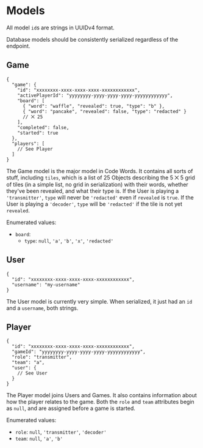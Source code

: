 # Models

<aside class="notice">All model <code>id</code>s are strings in UUIDv4 format.</aside>

Database models should be consistently serialized regardless of the endpoint.

## Game

```json-doc
{
  "game": {
    "id": "xxxxxxxx-xxxx-xxxx-xxxx-xxxxxxxxxxxx",
    "activePlayerId": "yyyyyyyy-yyyy-yyyy-yyyy-yyyyyyyyyyyy",
    "board": [
      { "word": "waffle", "revealed": true, "type": "b" },
      { "word": "pancake", "revealed": false, "type": "redacted" }
      // ⨉ 25
    ],
    "completed": false,
    "started": true
  },
  "players": [
    // See Player
  ]
}
```

The Game model is the major model in Code Words. It contains all sorts of stuff, including
`tiles`, which is a list of 25 Objects describing the 5 ⨉ 5 grid of tiles (in a simple list,
no grid in serialization) with their words, whether they've been revealed, and what their
type is. If the User is playing a `'transmitter'`, `type` will never be `'redacted'` even if
`revealed` is `true`. If the User is playing a `'decoder'`, `type` will be `'redacted'` if
the tile is not yet `revealed`.

Enumerated values:

- `board`:
  - `type`: `null`, `'a'`, `'b'`, `'x'`, `'redacted'`

## User

```json-doc
{
  "id": "xxxxxxxx-xxxx-xxxx-xxxx-xxxxxxxxxxxx",
  "username": "my-username"
}
```

The User model is currently very simple. When serialized, it just had an `id` and
a `username`, both strings.

## Player

```json-doc
{
  "id": "xxxxxxxx-xxxx-xxxx-xxxx-xxxxxxxxxxxx",
  "gameId": "yyyyyyyy-yyyy-yyyy-yyyy-yyyyyyyyyyyy",
  "role": "transmitter",
  "team": "a",
  "user": {
    // See User
  }
}
```

The Player model joins Users and Games. It also contains information about how the
player relates to the game. Both the `role` and `team` attributes begin as `null`,
and are assigned before a game is started.

Enumerated values:

- `role`: `null`, `'transmitter'`, `'decoder'`
- `team`: `null`, `'a'`, `'b'`
